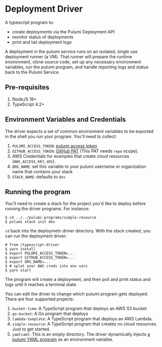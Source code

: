 # Deployment Driver
A typescript program to:
- create deployments via the Pulumi Deployment API
- monitor status of deployments
- print and tail deployment logs

A deployment in the pulumi service runs on an isolated, single use deployment runner (a VM). That runner will prepare the runtime environment, clone source code, set up any necessary environment variables, run the pulumi program, and handle reporting logs and status back to the Pulumi Service.

## Pre-requisites

1. NodeJS 18+
2. TypeScript 4.2+

## Environment Variables and Credentials

The driver expects a set of common environment variables to be exported in the shell you run your program. You'll need to collect:

1. `PULUMI_ACCESS_TOKEN`: [pulumi access token ](https://www.pulumi.com/docs/intro/pulumi-service/accounts/#creating-access-tokens)
2. `GITHUB_ACCESS_TOKEN`: [GitHub PAT](https://docs.github.com/en/authentication/keeping-your-account-and-data-secure/creating-a-personal-access-token) (This PAT needs `repo` scope).
3. AWS Credentials for examples that create cloud resources (`AWS_ACCESS_KEY`, etc). 
4. `ORG_NAME`: set this variable to your pulumi username or organization name that contains your stack
5. `STACK_NAME`: defaults to `dev`

## Running the program

You'll need to create a stack for the project you'd like to deploy before running the driver programs. For instance:

```console
$ cd ../../pulumi-programs/simple-resource
$ pulumi stack init dev
```

`cd` back into the deploymetn driver directory. With the stack created, you can run the deployment driver: 

```console
# from /typescript-driver
$ yarn install
$ export PULUMI_ACCESS_TOKEN=...
$ export GITHUB_ACCESS_TOKEN=...
$ export ORG_NAME=...
$ # splat your AWS creds into env vars
$ yarn start
```

The program will create a deployment, and then poll and print status and logs until it reaches a terminal state.

You can edit the driver to change which pulumi program gets deployed. There are four supported projects:

1. `bucket-time`: A TypeScript program that deploys an AWS S3 bucket
2. `go-bucket`: A Go program that deploys
3. `lambda-template`: A TypeScript program that deploys an AWS Lambda.
4. `simple-resource`: A TypeScript program that creates no cloud resources. Just to get started.
5. `yamlcaml`: This is an empty directory. The driver dynamically injects [a pulumi YAML program](https://github.com/pulumi/deploy-demos/blob/ea2626ad8fc908baf1333aaa1b233bbfc3a33a6a/deployment-drivers/nodejs/typescript-driver/index.ts#L66) as an environment variable.
